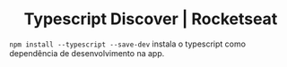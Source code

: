 <h1 align="center">Typescript Discover | Rocketseat</h1>

``` npm install --typescript --save-dev ``` instala o typescript como dependência de desenvolvimento na app.

